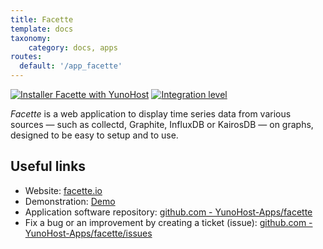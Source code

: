 ```yaml
---
title: Facette
template: docs
taxonomy:
    category: docs, apps
routes:
  default: '/app_facette'
---
```


[![Installer Facette with YunoHost](https://install-app.yunohost.org/install-with-yunohost.svg)](https://install-app.yunohost.org/?app=facette) [![Integration level](https://dash.yunohost.org/integration/facette.svg)](https://dash.yunohost.org/appci/app/facette)

*Facette* is a web application to display time series data from various sources — such as collectd, Graphite, InfluxDB or KairosDB — on graphs, designed to be easy to setup and to use.

## Useful links

+ Website: [facette.io](https://facette.io/)
+ Demonstration: [Demo](https://play.facette.io/)
+ Application software repository: [github.com - YunoHost-Apps/facette](https://github.com/YunoHost-Apps/facette_ynh)
+ Fix a bug or an improvement by creating a ticket (issue): [github.com - YunoHost-Apps/facette/issues](https://github.com/YunoHost-Apps/facette_ynh/issues)
